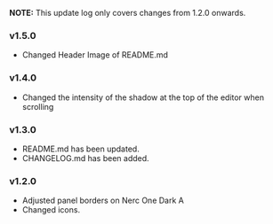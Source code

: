 **NOTE:** This update log only covers changes from 1.2.0 onwards.

### v1.5.0
- Changed Header Image of README.md

### v1.4.0
- Changed the intensity of the shadow at the top of the editor when scrolling

### v1.3.0
- README.md has been updated.
- CHANGELOG.md has been added.

### v1.2.0
- Adjusted panel borders on Nerc One Dark A
- Changed icons.
